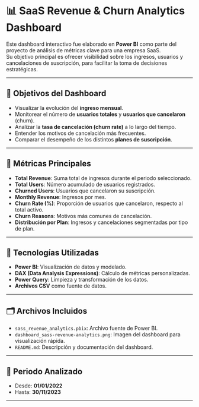 # 📊 SaaS Revenue & Churn Analytics Dashboard

Este dashboard interactivo fue elaborado en **Power BI** como parte del proyecto de análisis de métricas clave para una empresa SaaS.  
Su objetivo principal es ofrecer visibilidad sobre los ingresos, usuarios y cancelaciones de suscripción, para facilitar la toma de decisiones estratégicas.

---

## 🎯 Objetivos del Dashboard

- Visualizar la evolución del **ingreso mensual**.
- Monitorear el número de **usuarios totales** y **usuarios que cancelaron** (churn).
- Analizar la **tasa de cancelación (churn rate)** a lo largo del tiempo.
- Entender los motivos de cancelación más frecuentes.
- Comparar el desempeño de los distintos **planes de suscripción**.

---

## 📌 Métricas Principales

- **Total Revenue**: Suma total de ingresos durante el periodo seleccionado.
- **Total Users**: Número acumulado de usuarios registrados.
- **Churned Users**: Usuarios que cancelaron su suscripción.
- **Monthly Revenue**: Ingresos por mes.
- **Churn Rate (%)**: Proporción de usuarios que cancelaron, respecto al total activo.
- **Churn Reasons**: Motivos más comunes de cancelación.
- **Distribución por Plan**: Ingresos y cancelaciones segmentadas por tipo de plan.

---

## 🧩 Tecnologías Utilizadas

- **Power BI**: Visualización de datos y modelado.
- **DAX (Data Analysis Expressions)**: Cálculo de métricas personalizadas.
- **Power Query**: Limpieza y transformación de los datos.
- **Archivos CSV** como fuente de datos.

---

## 🗂️ Archivos Incluidos

- `sass_revenue_analytics.pbix`: Archivo fuente de Power BI.
- `dashboard_sass-revenue-analytics.png`: Imagen del dashboard para visualización rápida.
- `README.md`: Descripción y documentación del dashboard.

---

## 📅 Periodo Analizado

- Desde: **01/01/2022**
- Hasta: **30/11/2023**


---
